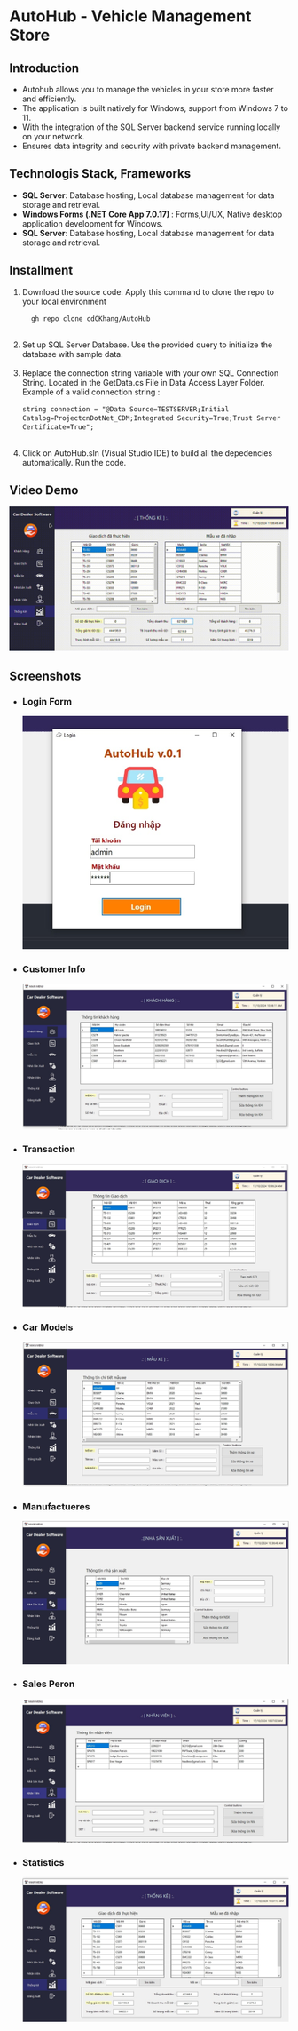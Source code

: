 <h1>AutoHub - Vehicle Management Store</h1>

<h2>Introduction</h2>
<ul>
<li>Autohub allows you to manage the vehicles in your store more faster and efficiently.</li>
<li>The application is built natively for Windows, support from Windows 7 to 11.</li>
<li>With the integration of the SQL Server backend service running locally on your network.</li>
<li>Ensures data integrity and security with private backend management.</li>
</ul>

<h2>Technologis Stack, Frameworks</h2>
<ul>
<li><b>SQL Server</b>: Database hosting, Local database management for data storage and retrieval.</li>
<li><b>Windows Forms (.NET Core App 7.0.17) </b>: Forms,UI/UX, Native desktop application development for Windows.</li>
<li><b>SQL Server</b>: Database hosting, Local database management for data storage and retrieval.</li>
</ul>

<h2>Installment</h2>
<ol>
<li> Download the source code. Apply this command to clone the repo to your local environment <pre> <code> gh repo clone cdCKhang/AutoHub</code></pre></li>
<br>
<li> Set up SQL Server Database. Use the provided query to initialize the database with sample data.</li>
<br>
<li>Replace the connection string variable with your own SQL Connection String. Located in the GetData.cs File in Data Access Layer Folder.
<br> Example of a valid connection string :
<pre><code class="language-csharp">string connection = "@Data Source=TESTSERVER;Initial Catalog=ProjectcnDotNet_CDM;Integrated Security=True;Trust Server Certificate=True";</code></pre></li>
<br>
<li>Click on AutoHub.sln (Visual Studio IDE) to build all the depedencies automatically. Run the code.</li>
</ol>

<h2>Video Demo</h2>
<a href="https://github.com/cdCkhang/AutoHub/blob/main/assets/demo-autohub.gif" target="_blank">
    <img src="https://github.com/cdCkhang/AutoHub/blob/main/assets/demo-autohub.gif" alt="Demo GIF" style="max-width: 100%; height: auto;">
</a>


<h2>Screenshots</h2>
<ul>
<li>
    <h3>Login Form</h3>   
</li>

![image](https://github.com/cdCkhang/AutoHub/blob/main/assets/image_2024-10-17_103551522.jpg)

<li>
    <h3>Customer Info</h3>
</li>


![image](https://github.com/cdCkhang/AutoHub/blob/main/assets/image_2024-10-17_103618391.jpg)

<li>
    <h3>Transaction</h3>
</li>


![image](https://github.com/cdCkhang/AutoHub/blob/main/assets/image_2024-10-17_103631245.jpg)

<li>
    <h3>Car Models</h3>
</li>


![image](https://github.com/cdCkhang/AutoHub/blob/main/assets/image_2024-10-17_103642436.jpg)

<li>
    <h3>Manufactueres</h3>
</li>


![image](https://github.com/cdCkhang/AutoHub/blob/main/assets/image_2024-10-17_103654884.jpg)


<li>
    <h3>Sales Peron</h3>
</li>


![image](https://github.com/cdCkhang/AutoHub/blob/main/assets/image_2024-10-17_103708521.jpg)

<li>
    <h3>Statistics</h3>
</li>


![image](https://github.com/cdCkhang/AutoHub/blob/main/assets/image_2024-10-17_103720245.jpg)


</ul>



